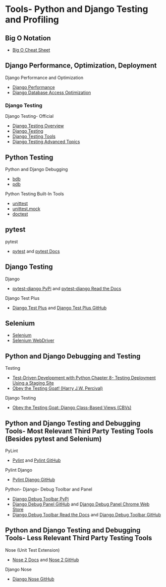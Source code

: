 # Tools- Python and Django Testing and Profiling

<!--
tox
https://twitter.com/avallbona/status/1270755378654064641 | underdog on Twitter: "the --devenv command option https://t.co/l0ZU3C9vtP is a game changer feature, added recently by @codewithanthony #kudos" / Twitter

https://lukeplant.me.uk/blog/posts/test-smarter-not-harder/ | Test smarter, not harder - lukeplant.me.uk

https://pypi.org/project/pep8/ | pep8 · PyPI
https://launchpad.net/pyflakes/ | Pyflakes in Launchpad
https://pypi.org/project/flake8/ | flake8 · PyPI

Test plugins
https://github.com/pytest-dev/pytest-bdd | pytest-dev/pytest-bdd: BDD library for the py.test runner
https://pypi.python.org/pypi/pytest-xdist | pytest-xdist 1.20.1 : Python Package Index
https://talkpython.fm/episodes/show/267/15-amazing-pytest-plugins | Episode #267 15 amazing pytest plugins - [Talk Python To Me Podcast]

https://boto3.readthedocs.io/en/latest/index.html

state behavior versus behavior verification
https://en.wikipedia.org/wiki/Mock_object#Use_in_test-driven_development

"Write integration tests for all pieces of code where you either serialize or deserialize data. This happens more often than you might think. Think about:

Calls to your services' REST API
Reading from and writing to databases
Calling other application's APIs
Reading from and writing to queues
Writing to the filesystem"
-->


<!--
http://docs.python-guide.org/en/latest/writing/tests/ | Testing Your Code — The Hitchhiker's Guide to Python

https://www.hillelwayne.com/talks/beyond-unit-tests/
https://www.youtube.com/watch?v=MYucYon2-lk

https://pyvideo.org/pyohio-2019/adopt-a-pytest.html

DjangoCon Keynote by Ana
-->

<!--
https://pythontesting.net/framework/pytest/pytest-introduction/

https://pythontesting.net/agile/test-first-programming/
http://www.extremeprogramming.org/rules/testfirst.html
https://martinfowler.com/bliki/SelfTestingCode.html
https://martinfowler.com/bliki/TestDrivenDevelopment.html
https://learntdd.in/concepts.html

https://en.wikipedia.org/wiki/Scenario_testing
https://martinfowler.com/articles/mocksArentStubs.html
https://thoughtbot.com/blog/i-mock-your-fixtures-too
-->

<!--
https://hynek.me/articles/document-your-tests/

Django Testing
https://www.b-list.org/weblog/2017/apr/03/testing-django-apps/ | Let's talk about testing Django apps
https://lincolnloop.com/blog/using-setuppy-your-django-project/ | Using setup.py in Your (Django) Project | Lincoln Loop
https://www.ericholscher.com/blog/2009/jun/29/enable-setuppy-test-your-django-apps/ | Enable setup.py test in your Django apps — Eric Holscher - Surfing in Kansas
-->


## Big O Notation

* [Big O Cheat Sheet](http://www.bigocheatsheet.com)

## Django Performance, Optimization, Deployment

Django Performance and Optimization
* [Django Performance](https://docs.djangoproject.com/en/dev/topics/performance)
* [Django Database Access Optimization](https://docs.djangoproject.com/en/dev/topics/db/optimization)

<!--
Talks

Automation Panda

Beyond Unit Tests
https://www.youtube.com/watch?v=Z9ghRBEgnps&t=257s
https://github.com/AndyLPK247/djangocon-2019-web-ui-testing

https://2018.pygotham.org/talks/egad-how-do-we-start-writing-better-tests/ | Egad! How Do We Start Writing (Better) Tests? - PyGotham 2018
https://automationpanda.com/2018/08/02/egad-how-do-we-start-writing-better-tests/ | EGAD! How Do We Start Writing (Better) Tests? | Automation Panda
https://www.youtube.com/watch?v=z0XC0tGGFXI | Egad! How Do We Start Writing Better Tests? - YouTube
https://twitter.com/AutomationPanda/status/1048275359303708673

https://github.com/AndyLPK247/python-testing-101 | AndyLPK247/python-testing-101: Example projects for the Python Testing 101 series from Automation Panda

https://twitter.com/AutomationPanda/status/1141585091908575232 | “Pandy” Knight on Twitter: "Cool! Thanks. Let me know if you have questions.… "

https://twitter.com/AutomationPanda/status/1023346925771345920
BDD
https://twitter.com/AutomationPanda/status/1061393338165837825
-->

<!--
https://testautomationu.applitools.com/ | Test Automation University | Applitools
https://testautomationu.applitools.com/unit-testing/ | Overview
https://testautomationu.applitools.com/python-tutorial/
https://testautomationu.applitools.com/learningpaths.html?id=web-ui-python-path
https://testautomationu.applitools.com/selenium-webdriver-python-tutorial/ | Selenium WebDriver with Python

Testing pyramid
https://automationpanda.com/2018/08/01/the-testing-pyramid/

Sites
* [Automation Panda](https://automationpanda.com)
https://twitter.com/AutomationPanda | Automation Panda (@AutomationPanda) | Twitter
https://automationpanda.com/python/
https://automationpanda.com/2017/03/14/python-testing-101-pytest/ | Python Testing 101: pytest | Automation Panda
https://automationpanda.com/bdd/
https://automationpanda.com/tag/development/

https://automationpanda.com/2020/07/28/mentoring-software-testers/ | Mentoring Software Testers | Automation Panda

https://testdriven.io/ | Test Driven Development Courses

Brian Okken
http://pythontesting.net/start-here/
-->


<!--
Assert

https://docs.python.org/3/reference/simple_stmts.html#the-assert-statement
-->

### Django Testing

Django Testing- Official
* [Django Testing Overview](https://docs.djangoproject.com/en/dev/topics/testing/overview)
* [Django Testing](https://docs.djangoproject.com/en/dev/topics/testing)
* [Django Testing Tools](https://docs.djangoproject.com/en/dev/topics/testing/tools)
* [Django Testing Advanced Topics](https://docs.djangoproject.com/en/dev/topics/testing/advanced)

<!--
https://docs.djangoproject.com/en/3.0/topics/testing/advanced/#using-different-testing-frameworks | Advanced testing topics | Django documentation | Django
https://docs.djangoproject.com/en/2.2/topics/testing/tools/#testcase | Testing tools | Django documentation | Django
https://docs.python.org/3/library/unittest.html#unittest.TestCase | unittest — Unit testing framework — Python 3.8.1 documentation

https://docs.python.org/3/library/unittest.html#assert-methods
https://docs.python.org/3/library/unittest.html#unittest.TestCase.assertEqual | unittest — Unit testing framework — Python 3.8.1 documentation
https://docs.python.org/3/library/unittest.html#unittest.TestCase.assertNotEqual
https://docs.python.org/3/library/unittest.html#unittest.TestCase.assertRaises

https://docs.djangoproject.com/en/2.2/topics/testing/tools/#django.test.TransactionTestCase | Testing tools | Django documentation | Django
https://docs.djangoproject.com/en/3.0/topics/checks/ | System check framework | Django documentation | Django


https://docs.djangoproject.com/en/dev/internals/contributing/writing-code/javascript/#javascript-tests | JavaScript | Django documentation | Django
-->

## Python Testing

Python and Django Debugging
* [bdb](https://docs.python.org/3/library/bdb.html)
* [pdb](https://docs.python.org/3/library/pdb.html)

Python Testing Built-In Tools
* [unittest](https://docs.python.org/3/library/unittest.html)
* [unittest.mock](https://docs.python.org/3/library/unittest.mock.html)
* [doctest](https://docs.python.org/3/library/doctest.html)

## pytest

pytest 
* [pytest](http://pytest.org) and [pytest Docs](https://docs.pytest.org/en/latest)

<!--
https://github.com/pytest-dev/pytest | pytest-dev/pytest: The pytest framework makes it easy to write small tests, yet scales to support complex functional testing


https://github.com/seleniumbase/SeleniumBase | seleniumbase/SeleniumBase: ✅ Automate & test 10x faster with Selenium & pytest. Batteries included.

https://pytest-selenium.readthedocs.io/en/latest/user_guide.html

Flask
https://github.com/pytest-dev/pytest-flask | pytest-dev/pytest-flask: A set of pytest fixtures to test Flask applications


https://docs.pytest.org/en/latest/ | pytest: helps you write better programs — pytest documentation

https://docs.pytest.org/en/latest/contents.html#toc | Full pytest documentation — pytest documentation
https://docs.pytest.org/en/latest/reference.html | Reference — pytest documentation

https://docs.pytest.org/en/latest/goodpractices.html | Good Integration Practices — pytest documentation

https://docs.pytest.org/en/latest/getting-started.html | Installation and Getting Started — pytest documentation
https://docs.pytest.org/en/latest/unittest.html#unittest | unittest.TestCase Support — pytest documentation

https://docs.pytest.org/en/latest/example/parametrize.html
https://docs.pytest.org/en/latest/parametrize.html

https://docs.pytest.org/en/latest/assert.html#assert

Assert
https://www.mattcrampton.com/blog/a_list_of_all_python_assert_methods/
https://twitter.com/pytestdotorg/status/1101959314116210688 | pytest.org on Twitter: "Yes, memorize 30 methods' names and exactly how to call them....... Or learn the assert statement, pytest.raises, and the methods on the data structures you're already using. 🤷… https://t.co/wllbH3vDE3"
https://twitter.com/KokkasKostas/status/1100738165571244034 | Kostas Kokkas on Twitter: "List of assertions used in Python unittesting: https://t.co/BbtOvEKXQ7 #pytest #unittest #DataScience #DataAnalytics #python"
-->

## Django Testing

Django
* [pytest-django PyPi](https://pypi.python.org/pypi/pytest-django) and [pytest-django Read the Docs](http://pytest-django.readthedocs.org)

Django Test Plus
* [Django Test Plus](http://django-test-plus.readthedocs.io) and [Django Test Plus GitHub](https://github.com/revsys/django-test-plus)

<!--
https://pytest-django.readthedocs.io/en/latest/
https://pytest-django.readthedocs.io/en/latest/database.html | Database creation/re-use — pytest-django documentation

https://readthedocs.org/projects/pytest-django/downloads/pdf/latest/

https://www.revsys.com/tidbits/pytest-support-django-test-plus/ | pytest support for django-test-plus

pytest Books
https://automationpanda.com/2018/09/17/book-review-python-testing-with-pytest/ | Book Review: Python Testing with pytest | Automation Panda
https://www.packtpub.com/web-development/pytest-quick-start-guide
https://pragprog.com/book/bopytest/python-testing-with-pytest | Python Testing with pytest: Simple, Rapid, Effective, and Scalable by Brian Okken | The Pragmatic Bookshelf

https://github.com/augustogoulart/awesome-pytest | augustogoulart/awesome-pytest: A curated list of awesome pytest resources

Test Anything Protocol
https://en.wikipedia.org/wiki/Test_Anything_Protocol
https://twitter.com/mblayman/status/1222200715570970624 | Matt Layman on Twitter: "I released a new version of pytest-tap today that let's you use the Test Anything Protocol (TAP) for #pytest. This version drops support for Python 2. https://t.co/Mm7fKz0Gfg" / Twitter
-->

<!--
Automation Panda

Property
https://hypothesis.readthedocs.io/en/latest/
https://github.com/HypothesisWorks/hypothesis| HypothesisWorks/hypothesis: Hypothesis is a powerful, flexible, and easy to use library for property-based testing.

BDD
https://automationpanda.com/2017/02/04/bdd-101-frameworks/ | BDD 101: Frameworks | Automation Panda
https://github.com/behave/behave | behave/behave: BDD, Python style.
https://cucumber.io/ | Cucumber
https://github.com/cucumber/gherkin-python
-->

<!--
Other Tools

https://pypi.org/project/pytest-freezegun/ | pytest-freezegun · PyPI
https://github.com/spulec/freezegun | spulec/freezegun: Let your Python tests travel through time

https://factoryboy.readthedocs.io/en/latest/ | factory_boy — Factory Boy latest documentation
https://faker.readthedocs.io/en/master/providers/faker.providers.address.html | faker.providers.address — Faker 4.1.2 documentation
https://faker.readthedocs.io/en/master/ | Welcome to Faker’s documentation! — Faker 4.1.2 documentation
https://pypi.org/project/django-faker/ | django-faker · PyPI
-->

## Selenium

* [Selenium](http://www.seleniumhq.org)
* [Selenium WebDriver](https://www.seleniumhq.org/projects/webdriver/)

<!--
Test automation
https://en.wikipedia.org/wiki/Headless_browser

https://martinfowler.com/bliki/PageObject.html
https://selenium-python.readthedocs.io/page-objects.html
https://github.com/SeleniumHQ/selenium/wiki/PageObjects
https://github.com/SeleniumHQ/selenium/wiki/Design-Patterns

https://pypi.org/project/selenium/ | selenium · PyPI
https://github.com/SeleniumHQ/selenium/tree/master/py/selenium/webdriver | selenium/py/selenium/webdriver at master · SeleniumHQ/selenium
-->

## Python and Django Debugging and Testing

Testing
* [Test-Driven Development with Python Chapter 8- Testing Deployment Using a Staging Site](http://chimera.labs.oreilly.com/books/1234000000754/ch08.html#_tdd_and_the_danger_areas_of_deployment) 
* [Obey the Testing Goat! (Harry J.W. Percival)](https://www.obeythetestinggoat.com)

Django Testing
* [Obey the Testing Goat: Django Class-Based Views (CBVs)](https://www.obeythetestinggoat.com/book/appendix_Django_Class-Based_Views.html)

<!--
Python- Books- O'Reilly Test-Driven Development with Python and Selenium

https://www.obeythetestinggoat.com/book/appendix_bdd.html | Behaviour-Driven Development (BDD)
https://www.obeythetestinggoat.com/book/chapter_unit_test_first_view.html | Testing a Simple Home Page with Unit Tests

https://www.obeythetestinggoat.com/using-the-built-in-views-and-forms-for-new-user-registration-in-django.html | Obey the Testing Goat!
-->

## Python and Django Testing and Debugging Tools- Most Relevant Third Party Testing Tools (Besides pytest and Selenium)

PyLint
* [Pylint](https://www.pylint.org) and [Pylint GitHub](https://github.com/PyCQA/pylint)

Pylint Django
* [Pylint Django GitHub](https://github.com/PyCQA/pylint-django)

Python- Django- Debug Toolbar and Panel
* [Django Debug Toolbar PyPi](https://pypi.python.org/pypi/django-debug-toolbar) 
* [Django Debug Panel GitHub](https://github.com/recamshak/django-debug-panel) and [Django Debug Panel Chrome Web Store](https://chrome.google.com/webstore/detail/django-debug-panel/nbiajhhibgfgkjegbnflpdccejocmbbn)
* [Django Debug Toolbar Read the Docs](http://django-debug-toolbar.readthedocs.org) and [Django Debug Toolbar GitHub](https://github.com/jazzband/django-debug-toolbar)

<!--
Important
https://django-test-plus.readthedocs.io/en/latest/usage.html | Usage — django-test-plus 1.0.9 documentation
-->

## Python and Django Testing and Debugging Tools- Less Relevant Third Party Testing Tools

Nose (Unit Test Extension)
* [Nose 2 Docs](https://docs.nose2.io) and [Nose 2 GitHub](https://github.com/nose-devs/nose2)

Django Nose
* [Django Nose GitHub](https://github.com/django-nose/django-nose)

